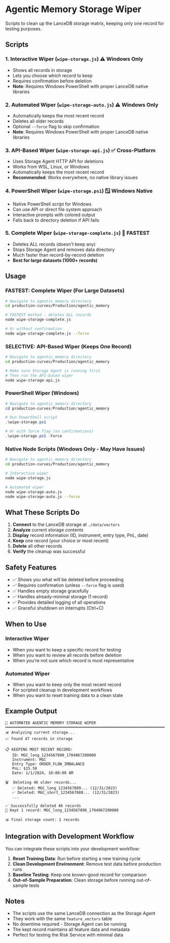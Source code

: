 # Agentic Memory Storage Wiper

Scripts to clean up the LanceDB storage matrix, keeping only one record for testing purposes.

## Scripts

### 1. Interactive Wiper (`wipe-storage.js`) ⚠️ Windows Only
- Shows all records in storage
- Lets you choose which record to keep
- Requires confirmation before deletion
- **Note**: Requires Windows PowerShell with proper LanceDB native libraries

### 2. Automated Wiper (`wipe-storage-auto.js`) ⚠️ Windows Only
- Automatically keeps the most recent record
- Deletes all older records
- Optional `--force` flag to skip confirmation
- **Note**: Requires Windows PowerShell with proper LanceDB native libraries

### 3. API-Based Wiper (`wipe-storage-api.js`) ✅ Cross-Platform
- Uses Storage Agent HTTP API for deletions
- Works from WSL, Linux, or Windows
- Automatically keeps the most recent record
- **Recommended**: Works everywhere, no native library issues

### 4. PowerShell Wiper (`wipe-storage.ps1`) 🪟 Windows Native
- Native PowerShell script for Windows
- Can use API or direct file system approach
- Interactive prompts with colored output
- Falls back to directory deletion if API fails

### 5. Complete Wiper (`wipe-storage-complete.js`) 🚀 **FASTEST**
- Deletes ALL records (doesn't keep any)
- Stops Storage Agent and removes data directory
- Much faster than record-by-record deletion
- **Best for large datasets (1000+ records)**

## Usage

### **FASTEST: Complete Wiper (For Large Datasets)**
```bash
# Navigate to agentic_memory directory
cd production-curves/Production/agentic_memory

# FASTEST method - deletes ALL records
node wipe-storage-complete.js

# Or without confirmation
node wipe-storage-complete.js --force
```

### **SELECTIVE: API-Based Wiper (Keeps One Record)**
```bash
# Navigate to agentic_memory directory
cd production-curves/Production/agentic_memory

# Make sure Storage Agent is running first
# Then run the API-based wiper
node wipe-storage-api.js
```

### PowerShell Wiper (Windows)
```powershell
# Navigate to agentic_memory directory
cd production-curves/Production/agentic_memory

# Run PowerShell script
.\wipe-storage.ps1

# Or with force flag (no confirmations)
.\wipe-storage.ps1 -Force
```

### Native Node Scripts (Windows Only - May Have Issues)
```bash
# Navigate to agentic_memory directory
cd production-curves/Production/agentic_memory

# Interactive wiper
node wipe-storage.js

# Automated wiper
node wipe-storage-auto.js
node wipe-storage-auto.js --force
```

## What These Scripts Do

1. **Connect** to the LanceDB storage at `./data/vectors`
2. **Analyze** current storage contents
3. **Display** record information (ID, instrument, entry type, PnL, date)
4. **Keep** one record (your choice or most recent)
5. **Delete** all other records
6. **Verify** the cleanup was successful

## Safety Features

- ✅ Shows you what will be deleted before proceeding
- ✅ Requires confirmation (unless `--force` flag is used)
- ✅ Handles empty storage gracefully
- ✅ Handles already-minimal storage (1 record)
- ✅ Provides detailed logging of all operations
- ✅ Graceful shutdown on interrupts (Ctrl+C)

## When to Use

### Interactive Wiper
- When you want to keep a specific record for testing
- When you want to review all records before deletion
- When you're not sure which record is most representative

### Automated Wiper
- When you want to keep only the most recent record
- For scripted cleanup in development workflows
- When you want to reset training data to a clean state

## Example Output

```
🧹 AUTOMATED AGENTIC MEMORY STORAGE WIPER
═══════════════════════════════════════════════════════════════════════════════
📊 Analyzing current storage...
📈 Found 47 records in storage

📋 KEEPING MOST RECENT RECORD:
   ID: MGC_long_1234567890_1704067200000
   Instrument: MGC
   Entry Type: ORDER_FLOW_IMBALANCE
   PnL: $15.50
   Date: 1/1/2024, 10:00:00 AM

🗑️  Deleting 46 older records...
   ✅ Deleted: MGC_long_1234567889... (12/31/2023)
   ✅ Deleted: MGC_short_1234567888... (12/31/2023)
   ...

✅ Successfully deleted 46 records
📝 Kept 1 record: MGC_long_1234567890_1704067200000

📊 Final storage count: 1 records
```

## Integration with Development Workflow

You can integrate these scripts into your development workflow:

1. **Reset Training Data**: Run before starting a new training cycle
2. **Clean Development Environment**: Remove test data before production runs
3. **Baseline Testing**: Keep one known-good record for comparison
4. **Out-of-Sample Preparation**: Clean storage before running out-of-sample tests

## Notes

- The scripts use the same LanceDB connection as the Storage Agent
- They work with the same `feature_vectors` table
- No downtime required - Storage Agent can be running
- The kept record maintains all feature data and metadata
- Perfect for testing the Risk Service with minimal data